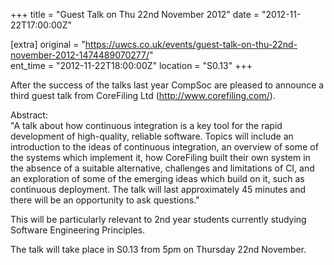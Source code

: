 +++
title = "Guest Talk on Thu 22nd November 2012"
date = "2012-11-22T17:00:00Z"

[extra]
original = "https://uwcs.co.uk/events/guest-talk-on-thu-22nd-november-2012-1474489070277/"    
ent_time = "2012-11-22T18:00:00Z"
location = "S0.13"
+++

After the success of the talks last year CompSoc are pleased to announce a third guest talk from CoreFiling Ltd (http://www.corefiling.com/).

Abstract:  
"A talk about how continuous integration is a key tool for the rapid development of high-quality, reliable software. Topics will include an introduction to the ideas of continuous integration, an overview of some of the systems which implement it, how CoreFiling built their own system in the absence of a suitable alternative, challenges and limitations of CI, and an exploration of some of the emerging ideas which build on it, such as continuous deployment. The talk will last approximately 45 minutes and there will be an opportunity to ask questions."

This will be particularly relevant to 2nd year students currently studying Software Engineering Principles.

The talk will take place in S0.13 from 5pm on Thursday 22nd November.

